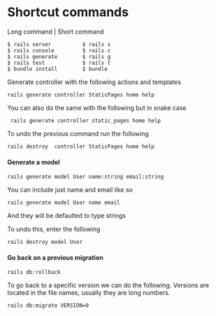 # Shortcut commands

Long command | Short command

```
$ rails server	        $ rails s
$ rails console	        $ rails c
$ rails generate	    $ rails g
$ rails test	        $ rails t
$ bundle install	    $ bundle
```

Generate controller with the following actions and templates

```
rails generate controller StaticPages home help
```

You can also do the same with the following but in snake case

```
 rails generate controller static_pages home help
```

To undo the previous command run the following

```
rails destroy  controller StaticPages home help
```

#### Generate a model

```
rails generate model User name:string email:string
```

You can include just name and email like so

```
rails generate model User name email
```

And they will be defaulted to type strings

To undo this, enter the following

```
rails destroy model User
```

#### Go back on a previous migration

```
rails db:rollback
```

To go back to a specific version we can do the following. Versions are located in the file names, usually they are long numbers.

```
rails db:migrate VERSION=0
```
